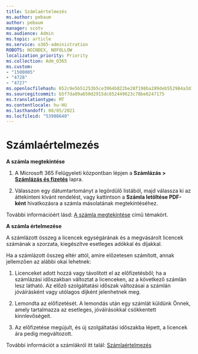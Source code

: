 ```yaml
---
title: Számlaértelmezés
ms.author: pebaum
author: pebaum
manager: scotv
ms.audience: Admin
ms.topic: article
ms.service: o365-administration
ROBOTS: NOINDEX, NOFOLLOW
localization_priority: Priority
ms.collection: Adm_O365
ms.custom:
- "1500005"
- "4728"
- "4727"
ms.openlocfilehash: 652c9e5b51253b5ce3964b822be28f198ba289deb552984a3d124166484fa84d
ms.sourcegitcommit: b5f7da89a650d2915dc652449623c78be6247175
ms.translationtype: MT
ms.contentlocale: hu-HU
ms.lasthandoff: 08/05/2021
ms.locfileid: "53908640"
---
```

# <a name="understand-your-bill"></a>Számlaértelmezés

**A számla megtekintése**

1. A Microsoft 365 Felügyeleti központban lépjen a **Számlázás > [Számlázás és fizetés](https://go.microsoft.com/fwlink/p/?linkid=848039)** lapra.

2. Válasszon egy dátumtartományt a legördülő listából, majd válassza ki az áttekinteni kívánt rendelést, vagy kattintson a **Számla letöltése PDF-ként** hivatkozásra a számla másolatának megtekintéséhez.

További információért lásd: [A számla megtekintése](https://docs.microsoft.com/microsoft-365/commerce/billing-and-payments/view-your-bill-or-invoice) című témakört.

**A számla értelmezése**

A számlázott összeg a licencek egységárának és a megvásárolt licencek számának a szorzata, kiegészítve esetleges adókkal és díjakkal.

Ha a számlázott összeg eltér attól, amire előzetesen számított, annak jellemzően az alábbi okai lehetnek:

1. Licenceket adott hozzá vagy távolított el az előfizetésből; ha a számlázási időszakban változtat a licenceken, az a következő számlán lesz látható.  Az előző szolgáltatási időszak változásai a számlán jóváírásként vagy utólagos díjként jelenhetnek meg.

2. Lemondta az előfizetését.  A lemondás után egy számlát küldünk Önnek, amely tartalmazza az esetleges, jóváírásokkal csökkentett kinnlevőségeit.

3. Az előfizetése megújult, és új szolgáltatási időszakba lépett, a licencek ára pedig megváltozott.  

További információt a számlákról itt talál: [Számlaértelmezés](https://support.office.com/article/Understand-your-invoice-for-Office-365-for-business-0724b428-fb59-4962-8c37-6674166d7507)
